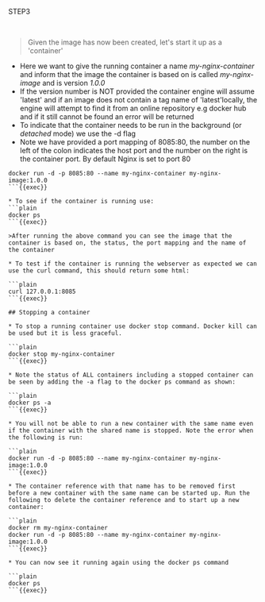 STEP3

<br>

>Given the image has now been created, let's start it up as a 'container'

* Here we want to give the running container a name *my-nginx-container* and inform that the image the container is based on is called *my-nginx-image* and is version *1.0.0*
* If the version number is NOT provided the container engine will assume 'latest' and if an image does not contain a tag name of 'latest'locally, the engine will attempt to find it from an online repository e.g docker hub and if it still cannot be found  an error will be returned
* To indicate that the container needs to be run in the background (or *detached* mode) we use the -d flag
* Note we have provided a port mapping of 8085:80, the number on the left of the colon indicates the host port and the number on the right is the container port. By default Nginx is set to port 80

```plain
docker run -d -p 8085:80 --name my-nginx-container my-nginx-image:1.0.0
```{{exec}}

* To see if the container is running use:
```plain
docker ps
```{{exec}}

>After running the above command you can see the image that the container is based on, the status, the port mapping and the name of the container

* To test if the container is running the webserver as expected we can use the curl command, this should return some html:

```plain
curl 127.0.0.1:8085
```{{exec}}

## Stopping a container

* To stop a running container use docker stop command. Docker kill can be used but it is less graceful.

```plain
docker stop my-nginx-container
```{{exec}}

* Note the status of ALL containers including a stopped container can be seen by adding the -a flag to the docker ps command as shown:

```plain
docker ps -a
```{{exec}}

* You will not be able to run a new container with the same name even if the container with the shared name is stopped. Note the error when the following is run:

```plain
docker run -d -p 8085:80 --name my-nginx-container my-nginx-image:1.0.0
```{{exec}}

* The container reference with that name has to be removed first before a new container with the same name can be started up. Run the following to delete the container reference and to start up a new container:

```plain
docker rm my-nginx-container 
docker run -d -p 8085:80 --name my-nginx-container my-nginx-image:1.0.0
```{{exec}}

* You can now see it running again using the docker ps command

```plain
docker ps
```{{exec}}






